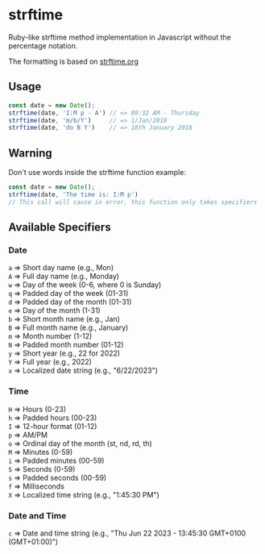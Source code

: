 # strftime

Ruby-like strftime method implementation in Javascript without the percentage notation.

The formatting is based on [strftime.org](http:=>strftime.org)

## Usage

```js
const date = new Date();
strftime(date, 'I:M p - A') // => 09:32 AM - Thursday
strftime(date, 'm/b/Y')     // => 1/Jan/2018
strftime(date, 'do B Y')    // => 18th January 2018
```

## Warning

Don't use words inside the strftime function
example: 
```js
const date = new Date();
strftime(date, 'The time is: I:M p') 
// This call will cause in error, this function only takes specifiers
```

## Available Specifiers

### Date 
  `a` => Short day name (e.g., Mon)<br>
  `A` => Full day name (e.g., Monday)<br>
  `w` => Day of the week (0-6, where 0 is Sunday)<br>
  `q` => Padded day of the week (01-31)<br>
  `d` => Padded day of the month (01-31)<br>
  `e` => Day of the month (1-31)<br>
  `b` => Short month name (e.g., Jan)<br>
  `B` => Full month name (e.g., January)<br>
  `m` => Month number (1-12)<br>
  `N` => Padded month number (01-12)<br>
  `y` => Short year (e.g., 22 for 2022)<br>
  `Y` => Full year (e.g., 2022)<br>
  `x` => Localized date string (e.g., "6/22/2023")<br>

### Time
  `H` => Hours (0-23)<br>
  `h` => Padded hours (00-23)<br>
  `I` => 12-hour format (01-12)<br>
  `p` => AM/PM<br>
  `o` => Ordinal day of the month (st, nd, rd, th)<br>
  `M` => Minutes (0-59)<br>
  `i` => Padded minutes (00-59)<br>
  `S` => Seconds (0-59)<br>
  `s` => Padded seconds (00-59)<br>
  `f` => Milliseconds<br>
  `X` => Localized time string (e.g., "1:45:30 PM")<br>

### Date and Time
  `c` => Date and time string (e.g., "Thu Jun 22 2023 - 13:45:30 GMT+0100 (GMT+01:00)")<br>

